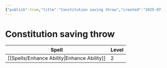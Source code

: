 ```yaml
---
{"publish":true,"title":"Constitution saving throw","created":"2025-07-21","modified":"2025-07-23T16:21:35.249+02:00","published":"2025-07-21","cssclasses":""}
---
```


# Constitution saving throw
| Spell                                                  | Level |
| ------------------------------------------------------ | ----- |
| [[Spells/Enhance Ability\|Enhance Ability]] | 2     |


